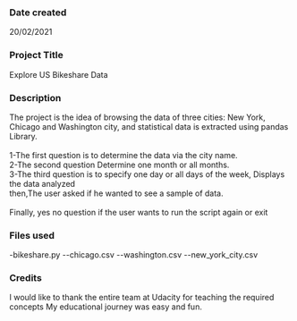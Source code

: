 ### Date created
20/02/2021

### Project Title
Explore US Bikeshare Data
<br>
### Description
The project is the idea of browsing the data of three cities: New York, Chicago and Washington city, and  statistical data is extracted using pandas Library.
<br><br>
1-The first question is to determine the data via the city name.<br>
2-The second question Determine one month or all months.<br>
3-The third question is to specify one day or all days of the week,
Displays the data analyzed<br>
then,The user asked if he wanted to see a sample of data.
<br>
<br>
Finally, yes no question if the user wants to run the script again or exit
<br>
### Files used
-bikeshare.py
--chicago.csv
--washington.csv
--new_york_city.csv
<br>
### Credits
I would like to thank the entire team at Udacity for teaching the required concepts My educational journey was easy and fun.

